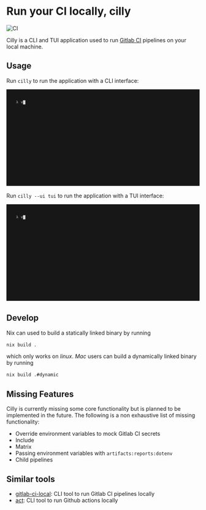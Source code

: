 # Run your CI locally, cilly

![CI](https://github.com/lunkentuss/cilly/actions/workflows/main.yml/badge.svg)

Cilly is a CLI and TUI application used to run [Gitlab
CI](https://docs.gitlab.com/ee/ci/) pipelines on your local machine.

## Usage

Run `cilly` to run the application with a CLI interface:

![cilly cli](/docs/cli.gif)

Run `cilly --ui tui` to run the application with a TUI interface:

![cilly cli](/docs/tui.gif)

## Develop

Nix can used to build a statically linked binary by running

```bash
nix build .
```

which only works on *linux*. *Mac* users can build a dynamically linked binary
by running

```bash
nix build .#dynamic
```

## Missing Features

Cilly is currently missing some core functionality but is planned to be
implemented in the future. The following is a non exhaustive list of missing
functionality:

- Override environment variables to mock Gitlab CI secrets
- Include
- Matrix
- Passing environment variables with `artifacts:reports:dotenv`
- Child pipelines

## Similar tools

- [gitlab-ci-local](https://github.com/firecow/gitlab-ci-local): CLI tool to
  run Gitlab CI pipelines locally
- [act](https://github.com/nektos/act): CLI tool to run Github actions locally
